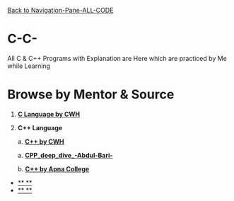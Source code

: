 [Back to Navigation-Pane-ALL-CODE](https://github.com/All-CODE-with-Explanation/Navigation-Pane-ALL-CODE-)

# C-C-
All C &amp; C++ Programs with Explanation are Here which are practiced by Me while Learning

# Browse by Mentor & Source

1. [**C Language by CWH**]()

2.  **C++ Language**

    a. [**C++ by CWH**]()

    a. [**CPP_deep_dive_-Abdul-Bari-**](https://github.com/All-CODE-with-Explanation/CPP_deep_dive_-Abdul-Bari-)

    b. [**C++ by Apna College**]()

- [** **]()
- [** **]()
